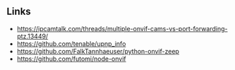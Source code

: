## Links

- https://ipcamtalk.com/threads/multiple-onvif-cams-vs-port-forwarding-ptz.13449/
- https://github.com/tenable/upnp_info
- https://github.com/FalkTannhaeuser/python-onvif-zeep
- https://github.com/futomi/node-onvif

